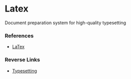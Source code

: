 # Latex
Document preparation system for high-quality typesetting



### References
- [LaTex](https://www.latex-project.org/about/)

### Reverse Links
- [Typesetting](./Typesetting.md)